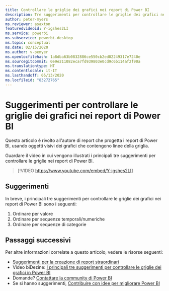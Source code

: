 ```yaml
---
title: Controllare le griglie dei grafici nei report di Power BI
description: Tre suggerimenti per controllare le griglie dei grafici negli oggetti visivi dei report di Power BI, in Power BI Desktop o nel servizio Power BI.
author: peter-myers
ms.reviewer: asaxton
featuredvideoid: Y-igshes2LI
ms.service: powerbi
ms.subservice: powerbi-desktop
ms.topic: conceptual
ms.date: 02/15/2020
ms.author: v-pemyer
ms.openlocfilehash: 1a8dba63b0832886ce550cb2ed02249317e7240e
ms.sourcegitcommit: 0e9e211082eca7fd939803e0cd9c6b114af2f90a
ms.translationtype: HT
ms.contentlocale: it-IT
ms.lasthandoff: 05/13/2020
ms.locfileid: "83272765"
---
```

# <a name="tips-to-control-chart-gridlines-in-power-bi-reports"></a>Suggerimenti per controllare le griglie dei grafici nei report di Power BI

Questo articolo è rivolto all'autore di report che progetta i report di Power BI, usando oggetti visivi dei grafici che contengono linee della griglia.

Guardare il video in cui vengono illustrati i principali tre suggerimenti per controllare le griglie nei report di Power BI.

> [!VIDEO https://www.youtube.com/embed/Y-igshes2LI]

## <a name="tips"></a>Suggerimenti

In breve, i principali tre suggerimenti per controllare le griglie dei grafici nei report di Power BI sono i seguenti:

1. Ordinare per valore
1. Ordinare per sequenze temporali/numeriche
1. Ordinare per sequenze di categorie

## <a name="next-steps"></a>Passaggi successivi

Per altre informazioni correlate a questo articolo, vedere le risorse seguenti:

- [Suggerimenti per la creazione di report straordinari](../create-reports/desktop-tips-and-tricks-for-creating-reports.md)
- Video biDezine: [I principali tre suggerimenti per controllare le griglie dei grafici in Power BI](https://www.youtube.com/watch?v=Y-igshes2LI)
- Domande? [Contattare la community di Power BI](https://community.powerbi.com/)
- Se si hanno suggerimenti, [Contribuire con idee per migliorare Power BI](https://ideas.powerbi.com)

